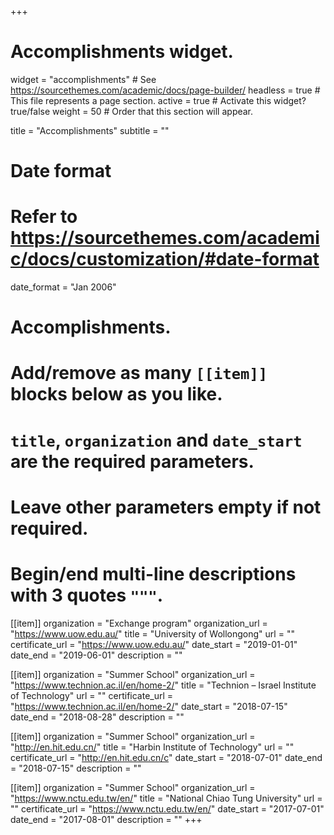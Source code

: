 +++
# Accomplishments widget.
widget = "accomplishments"  # See https://sourcethemes.com/academic/docs/page-builder/
headless = true  # This file represents a page section.
active = true  # Activate this widget? true/false
weight = 50  # Order that this section will appear.

title = "Accomplish&shy;ments" 
subtitle = ""

# Date format
#   Refer to https://sourcethemes.com/academic/docs/customization/#date-format
date_format = "Jan 2006"

# Accomplishments.
#   Add/remove as many `[[item]]` blocks below as you like.
#   `title`, `organization` and `date_start` are the required parameters.
#   Leave other parameters empty if not required.
#   Begin/end multi-line descriptions with 3 quotes `"""`.

[[item]]
  organization = "Exchange program"
  organization_url = "https://www.uow.edu.au/"
  title = "University of Wollongong"
  url = ""
  certificate_url = "https://www.uow.edu.au/"
  date_start = "2019-01-01"
  date_end = "2019-06-01"
  description = ""
  
[[item]]
  organization = "Summer School"
  organization_url = "https://www.technion.ac.il/en/home-2/"
  title = "Technion – Israel Institute of Technology"
  url = ""
  certificate_url = "https://www.technion.ac.il/en/home-2/"
  date_start = "2018-07-15"
  date_end = "2018-08-28"
  description = ""
  
[[item]]
  organization = "Summer School"
  organization_url = "http://en.hit.edu.cn/"
  title = "Harbin Institute of Technology"
  url = ""
  certificate_url = "http://en.hit.edu.cn/c"
  date_start = "2018-07-01"
  date_end = "2018-07-15"
  description = ""
  
[[item]]
  organization = "Summer School"
  organization_url = "https://www.nctu.edu.tw/en/"
  title = "National Chiao Tung University"
  url = ""
  certificate_url = "https://www.nctu.edu.tw/en/"
  date_start = "2017-07-01"
  date_end = "2017-08-01"
  description = ""
+++
